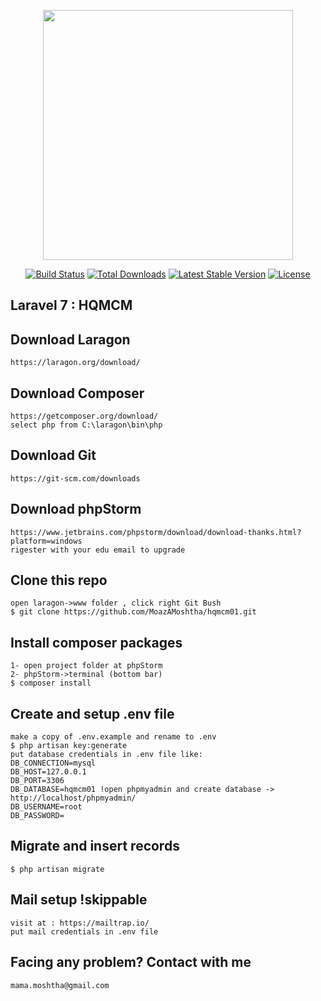 <p align="center"><img src="https://res.cloudinary.com/dtfbvvkyp/image/upload/v1566331377/laravel-logolockup-cmyk-red.svg" width="400"></p>

<p align="center">
<a href="https://travis-ci.org/laravel/framework"><img src="https://travis-ci.org/laravel/framework.svg" alt="Build Status"></a>
<a href="https://packagist.org/packages/laravel/framework"><img src="https://poser.pugx.org/laravel/framework/d/total.svg" alt="Total Downloads"></a>
<a href="https://packagist.org/packages/laravel/framework"><img src="https://poser.pugx.org/laravel/framework/v/stable.svg" alt="Latest Stable Version"></a>
<a href="https://packagist.org/packages/laravel/framework"><img src="https://poser.pugx.org/laravel/framework/license.svg" alt="License"></a>
</p>

## Laravel 7 : HQMCM


## Download Laragon
```
https://laragon.org/download/
```

## Download Composer
```
https://getcomposer.org/download/
select php from C:\laragon\bin\php
```



## Download Git
```
https://git-scm.com/downloads
```

## Download phpStorm
```
https://www.jetbrains.com/phpstorm/download/download-thanks.html?platform=windows
rigester with your edu email to upgrade
```

## Clone this repo
```
open laragon->www folder , click right Git Bush
$ git clone https://github.com/MoazAMoshtha/hqmcm01.git
```

## Install composer packages
```
1- open project folder at phpStorm
2- phpStorm->terminal (bottom bar)
$ composer install
```

## Create and setup .env file
```
make a copy of .env.example and rename to .env
$ php artisan key:generate
put database credentials in .env file like:
DB_CONNECTION=mysql
DB_HOST=127.0.0.1
DB_PORT=3306
DB_DATABASE=hqmcm01 !open phpmyadmin and create database -> http://localhost/phpmyadmin/
DB_USERNAME=root
DB_PASSWORD=
```

## Migrate and insert records
```
$ php artisan migrate
```

## Mail setup !skippable
```
visit at : https://mailtrap.io/
put mail credentials in .env file
```

## Facing any problem? Contact with me
```
mama.moshtha@gmail.com
```
